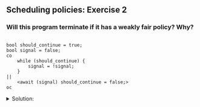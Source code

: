 ## Scheduling policies:  Exercise 2

### Will this program terminate if it has a weakly fair policy? Why?

```

bool should_continue = true;
bool signal = false;
co
    while (should_continue) {
        signal = !signal;
    }
|| 
    <await (signal) should_continue = false;>
oc

```

<details>
<summary> Solution: </summary>

No the program might not terminate, because if it is weakly fair signal will be **infinitely often false**, so
`<await (signal) should_continue = false;>` might not be executed.

</details>